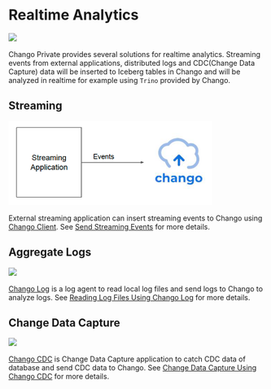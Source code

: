 # Realtime Analytics

<img width="700" src="../../images/realtime/realtime-analytics.png" />

Chango Private provides several solutions for realtime analytics. 
Streaming events from external applications, distributed logs and CDC(Change Data Capture) data will be inserted to Iceberg tables 
in Chango and will be analyzed in realtime for example using `Trino` provided by Chango.



## Streaming

<img width="400" src="../../images/chango-streaming2.png" />

External streaming application can insert streaming events to Chango using [Chango Client](https://github.com/cloudcheflabs/chango-client).
See <a href="../../user-guide/streaming/">Send Streaming Events</a> for more details.


## Aggregate Logs

<img width="700" src="../../images/realtime/log.png" />

[Chango Log](https://github.com/cloudcheflabs/chango-log) is a log agent to read local log files and send logs
to Chango to analyze logs. 
See <a href="../../user-guide/chango-log/">Reading Log Files Using Chango Log</a> for more details.


## Change Data Capture

<img width="700" src="../../images/realtime/cdc.png" />

[Chango CDC](https://github.com/cloudcheflabs/chango-cdc) is Change Data Capture application to catch CDC data of database
and send CDC data to Chango. See <a href="../../user-guide/chango-cdc/">Change Data Capture Using Chango CDC</a> for more details.





